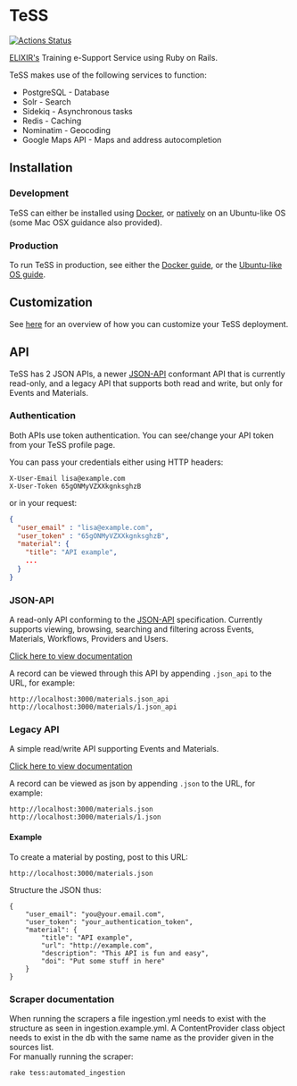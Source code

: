 # TeSS

[![Actions Status](https://github.com/ElixirTeSS/TeSS/workflows/Test/badge.svg)](https://github.com/ElixirTeSS/TeSS/actions)

[ELIXIR's](https://www.elixir-europe.org/) Training e-Support Service using Ruby on Rails.

TeSS makes use of the following services to function:
- PostgreSQL - Database
- Solr - Search
- Sidekiq - Asynchronous tasks
- Redis - Caching
- Nominatim - Geocoding
- Google Maps API - Maps and address autocompletion

## Installation

### Development
TeSS can either be installed using [Docker](docs/docker.md#Development), or [natively](docs/install.md) on an Ubuntu-like OS 
(some Mac OSX guidance also provided).

### Production

To run TeSS in production, see either the [Docker guide](docs/docker.md#Production), 
or the [Ubuntu-like OS guide](docs/production.md).

## Customization

See [here](docs/customization.md) for an overview of how you can customize your TeSS deployment.

## API

TeSS has 2 JSON APIs, a newer [JSON-API](https://jsonapi.org/) conformant API that is currently read-only, 
and a legacy API that supports both read and write, but only for Events and Materials.

### Authentication

Both APIs use token authentication. You can see/change your API token from your TeSS profile page.

You can pass your credentials either using HTTP headers:
```
X-User-Email lisa@example.com
X-User-Token 65gONMyVZXXkgnksghzB  
```

or in your request:

```json
{
  "user_email" : "lisa@example.com",
  "user_token" : "65gONMyVZXXkgnksghzB",  
  "material": {
    "title": "API example",
    ...
  }
}
```

### JSON-API

A read-only API conforming to the [JSON-API](https://jsonapi.org/) specification.
Currently supports viewing, browsing, searching and filtering across Events, Materials, Workflows, Providers and Users.

[Click here to view documentation](https://tess.elixir-europe.org/api/json_api) 

A record can be viewed through this API by appending `.json_api` to the URL, for example:

    http://localhost:3000/materials.json_api
    http://localhost:3000/materials/1.json_api

### Legacy API

A simple read/write API supporting Events and Materials.
  
[Click here to view documentation](https://tess.elixir-europe.org/api/legacy)

A record can be viewed as json by appending `.json` to the URL, for example:

    http://localhost:3000/materials.json
    http://localhost:3000/materials/1.json

#### Example

To create a material by posting, post to this URL:

    http://localhost:3000/materials.json

Structure the JSON thus:

    {
        "user_email": "you@your.email.com",
        "user_token": "your_authentication_token",
        "material": {
            "title": "API example",
            "url": "http://example.com",
            "description": "This API is fun and easy",
            "doi": "Put some stuff in here"
        }
    }
### Scraper documentation

When running the scrapers a file ingestion.yml needs to exist with the structure as seen in ingestion.example.yml. A ContentProvider class object needs to exist in the db with the same name as the provider given in the sources list.  
For manually running the scraper:

    rake tess:automated_ingestion
